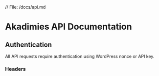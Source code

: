 // File: /docs/api.md
# Akadimies API Documentation

## Authentication
All API requests require authentication using WordPress nonce or API key.

### Headers
